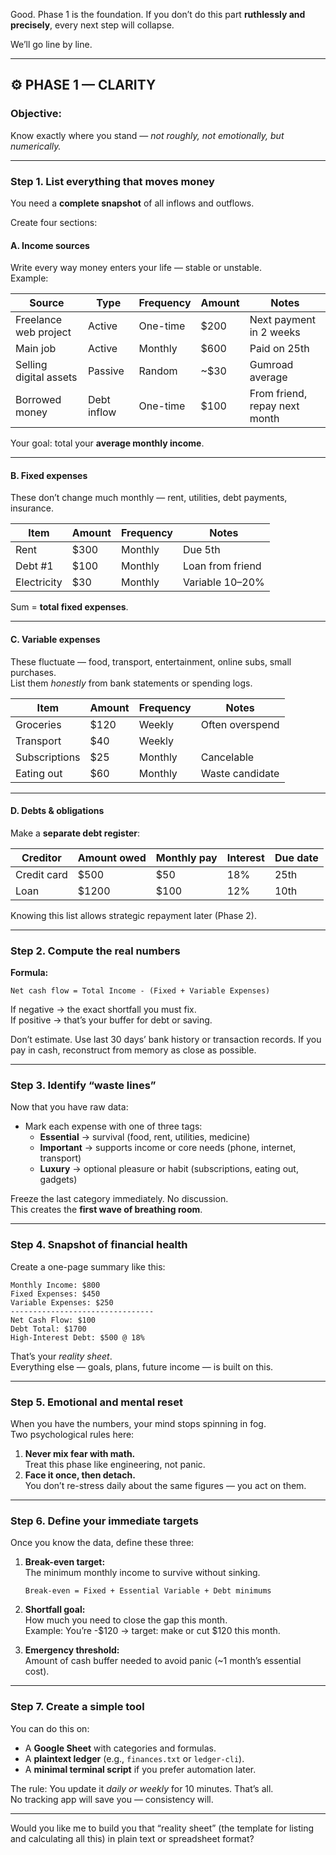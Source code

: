 Good. Phase 1 is the foundation. If you don’t do this part **ruthlessly and precisely**, every next step will collapse.

We’ll go line by line.

---

## ⚙️ PHASE 1 — CLARITY

### Objective:

Know exactly where you stand — _not roughly, not emotionally, but numerically._

---

### Step 1. List everything that moves money

You need a **complete snapshot** of all inflows and outflows.

Create four sections:

#### A. Income sources

Write every way money enters your life — stable or unstable.  
Example:

|Source|Type|Frequency|Amount|Notes|
|---|---|---|---|---|
|Freelance web project|Active|One-time|$200|Next payment in 2 weeks|
|Main job|Active|Monthly|$600|Paid on 25th|
|Selling digital assets|Passive|Random|~$30|Gumroad average|
|Borrowed money|Debt inflow|One-time|$100|From friend, repay next month|

Your goal: total your **average monthly income**.

---

#### B. Fixed expenses

These don’t change much monthly — rent, utilities, debt payments, insurance.

|Item|Amount|Frequency|Notes|
|---|---|---|---|
|Rent|$300|Monthly|Due 5th|
|Debt #1|$100|Monthly|Loan from friend|
|Electricity|$30|Monthly|Variable 10–20%|

Sum = **total fixed expenses**.

---

#### C. Variable expenses

These fluctuate — food, transport, entertainment, online subs, small purchases.  
List them _honestly_ from bank statements or spending logs.

|Item|Amount|Frequency|Notes|
|---|---|---|---|
|Groceries|$120|Weekly|Often overspend|
|Transport|$40|Weekly||
|Subscriptions|$25|Monthly|Cancelable|
|Eating out|$60|Monthly|Waste candidate|

---

#### D. Debts & obligations

Make a **separate debt register**:

|Creditor|Amount owed|Monthly pay|Interest|Due date|
|---|---|---|---|---|
|Credit card|$500|$50|18%|25th|
|Loan|$1200|$100|12%|10th|

Knowing this list allows strategic repayment later (Phase 2).

---

### Step 2. Compute the real numbers

**Formula:**

```
Net cash flow = Total Income - (Fixed + Variable Expenses)
```

If negative → the exact shortfall you must fix.  
If positive → that’s your buffer for debt or saving.

Don’t estimate. Use last 30 days’ bank history or transaction records. If you pay in cash, reconstruct from memory as close as possible.

---

### Step 3. Identify “waste lines”

Now that you have raw data:

- Mark each expense with one of three tags:
    - **Essential** → survival (food, rent, utilities, medicine)
    - **Important** → supports income or core needs (phone, internet, transport)
    - **Luxury** → optional pleasure or habit (subscriptions, eating out, gadgets)

Freeze the last category immediately. No discussion.  
This creates the **first wave of breathing room**.

---

### Step 4. Snapshot of financial health

Create a one-page summary like this:

```
Monthly Income: $800
Fixed Expenses: $450
Variable Expenses: $250
--------------------------------
Net Cash Flow: $100
Debt Total: $1700
High-Interest Debt: $500 @ 18%
```

That’s your _reality sheet_.  
Everything else — goals, plans, future income — is built on this.

---

### Step 5. Emotional and mental reset

When you have the numbers, your mind stops spinning in fog.  
Two psychological rules here:

1. **Never mix fear with math.**  
    Treat this phase like engineering, not panic.
2. **Face it once, then detach.**  
    You don’t re-stress daily about the same figures — you act on them.

---

### Step 6. Define your immediate targets

Once you know the data, define these three:

1. **Break-even target:**  
    The minimum monthly income to survive without sinking.
    
    ```
    Break-even = Fixed + Essential Variable + Debt minimums
    ```
    
2. **Shortfall goal:**  
    How much you need to close the gap this month.  
    Example: You’re -$120 → target: make or cut $120 this month.
    
3. **Emergency threshold:**  
    Amount of cash buffer needed to avoid panic (~1 month’s essential cost).
    

---

### Step 7. Create a simple tool

You can do this on:

- A **Google Sheet** with categories and formulas.
- A **plaintext ledger** (e.g., `finances.txt` or `ledger-cli`).
- A **minimal terminal script** if you prefer automation later.

The rule: You update it _daily or weekly_ for 10 minutes. That’s all.  
No tracking app will save you — consistency will.

---

Would you like me to build you that “reality sheet” (the template for listing and calculating all this) in plain text or spreadsheet format?